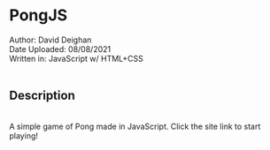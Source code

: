 <h1>PongJS</h1>
Author: David Deighan<br>
Date Uploaded: 08/08/2021<br>
Written in: JavaScript w/ HTML+CSS<br>
<br>
<h2>Description</h2><br>
A simple game of Pong made in JavaScript. Click the site link to start playing!
